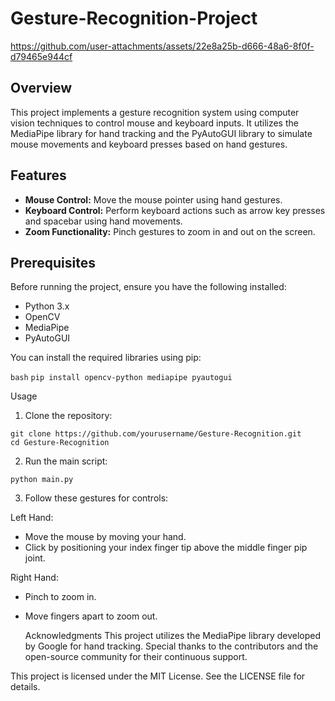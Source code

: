 # Gesture-Recognition-Project
https://github.com/user-attachments/assets/22e8a25b-d666-48a6-8f0f-d79465e944cf
## Overview
This project implements a gesture recognition system using computer vision techniques to control mouse and keyboard inputs. It utilizes the MediaPipe library for hand tracking and the PyAutoGUI library to simulate mouse movements and keyboard presses based on hand gestures.

## Features
- **Mouse Control:** Move the mouse pointer using hand gestures.
- **Keyboard Control:** Perform keyboard actions such as arrow key presses and spacebar using hand movements.
- **Zoom Functionality:** Pinch gestures to zoom in and out on the screen.

## Prerequisites
Before running the project, ensure you have the following installed:
- Python 3.x
- OpenCV
- MediaPipe
- PyAutoGUI

You can install the required libraries using pip:

```bash```
```pip install opencv-python mediapipe pyautogui```

Usage
1. Clone the repository:
```
git clone https://github.com/yourusername/Gesture-Recognition.git
cd Gesture-Recognition
```
2. Run the main script:
```
python main.py
```

3. Follow these gestures for controls:

Left Hand:
- Move the mouse by moving your hand.
- Click by positioning your index finger tip above the middle finger pip joint.
  
Right Hand:
- Pinch to zoom in.
- Move fingers apart to zoom out.

  Acknowledgments
This project utilizes the MediaPipe library developed by Google for hand tracking.
Special thanks to the contributors and the open-source community for their continuous support.

This project is licensed under the MIT License. See the LICENSE file for details.
